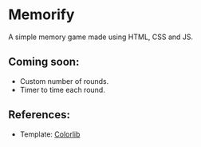 # Memorify
A simple memory game made using HTML, CSS and JS.

## Coming soon:
* Custom number of rounds.
* Timer to time each round.

## References:
* Template: [Colorlib](https://www.colorlib.com)
